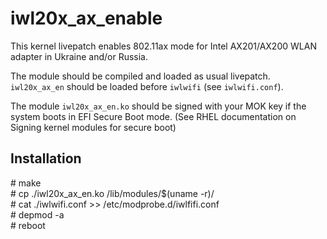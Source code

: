 # iwl20x_ax_enable
This kernel livepatch enables 802.11ax mode for Intel AX201/AX200 WLAN adapter in Ukraine and/or Russia.

The module should be compiled and loaded as usual livepatch. `iwl20x_ax_en` should be loaded before `iwlwifi` (see `iwlwifi.conf`).

The module `iwl20x_ax_en.ko` should be signed with your MOK key if the system boots in EFI Secure Boot mode. (See RHEL documentation on Signing kernel modules for secure boot)


## Installation
\# make  
\# cp ./iwl20x_ax_en.ko /lib/modules/$(uname -r)/  
\# cat ./iwlwifi.conf >> /etc/modprobe.d/iwlfifi.conf  
\# depmod -a  
\# reboot
